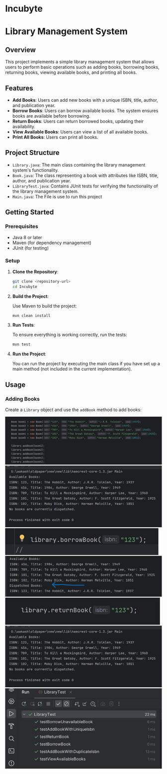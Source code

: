 # Incubyte
# Library Management System

## Overview

This project implements a simple library management system that allows users to perform basic operations such as adding books, borrowing books, returning books, viewing available books, and printing all books.

## Features

- **Add Books**: Users can add new books with a unique ISBN, title, author, and publication year.
- **Borrow Books**: Users can borrow available books. The system ensures books are available before borrowing.
- **Return Books**: Users can return borrowed books, updating their availability.
- **View Available Books**: Users can view a list of all available books.
- **Print All Books**: Users can print all books.

## Project Structure

- `Library.java`: The main class containing the library management system's functionality.
- `Book.java`: The class representing a book with attributes like ISBN, title, author, and publication year.
- `LibraryTest.java`: Contains JUnit tests for verifying the functionality of the library management system.
- `Main.java`: The File is use to run this project

## Getting Started

### Prerequisites

- Java 8 or later
- Maven (for dependency management)
- JUnit (for testing)

### Setup

1. **Clone the Repository**:

    ```sh
    git clone <repository-url>
    cd Incubyte
    ```

2. **Build the Project**:

    Use Maven to build the project:

    ```sh
    mvn clean install
    ```

3. **Run Tests**:

    To ensure everything is working correctly, run the tests:

    ```sh
    mvn test
    ```

4. **Run the Project**:

    You can run the project by executing the main class if you have set up a main method (not included in the current implementation).

## Usage

### Adding Books

Create a `Library` object and use the `addBook` method to add books:

![Adding Books](./scr/screenshot/addBooks.png)
![View After Adding Books](./scr/screenshot/viewAddedBook%20-%20Copy.png)
![Borrowing Books](./scr/screenshot/borrowingBook.png)
![View After Borrowing Books](./scr/screenshot/viewAfterBorrowingBook.png)
![Returning Books](./scr/screenshot/returningBook.png)
![View After Book Return](./scr/screenshot/viewReturningBook.png)
![TestCases](./scr/screenshot/test.png)

